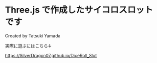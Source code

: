 # Three.js で作成したサイコロスロットです

Created by Tatsuki Yamada

実際に遊ぶにはこちら↓

https://SilverDragon07.github.io/DiceRoll_Slot
